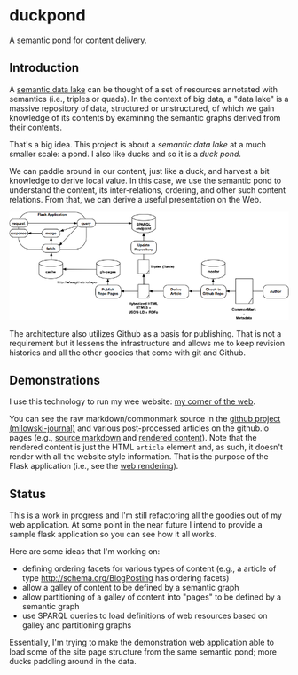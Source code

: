 # duckpond

A semantic pond for content delivery.

## Introduction

A [semantic data lake](http://cacm.acm.org/news/200095-the-data-lake-concept-is-maturing/fulltext) can be thought of a set of resources annotated with semantics (i.e., triples or quads).  In the context of big data, a "data lake" is a massive repository of data, structured or unstructured, of which we gain knowledge of its contents by examining the semantic graphs derived from their contents.

That's a big idea.  This project is about a *semantic data lake* at a much smaller scale: a pond. I also like ducks and so it is a *duck pond*.

We can paddle around in our content, just like a duck, and harvest a bit knowledge to derive local value.  In this case, we use the semantic pond to understand the content, its inter-relations, ordering, and other such content relations.  From that, we can derive a useful presentation on the Web.

![architectural overview of a semantic pond for content delivery](docs/architecture.png)

The architecture also utilizes Github as a basis for publishing.  That is not a requirement but it lessens the infrastructure and allows me to keep revision histories and all the other goodies that come with git and Github.

## Demonstrations

I use this technology to run my wee website: [my corner of the web](http://www.milowski.com/).

You can see the raw markdown/commonmark source in the [github project (milowski-journal)](https://github.com/alexmilowski/milowski-journal/tree/master/entries) and various post-processed articles on the github.io pages (e.g., [source markdown](https://github.com/alexmilowski/milowski-journal/blob/master/entries/2016-05-24/xmlprague-2014.md) and [rendered content](http://alexmilowski.github.io/milowski-journal/2016-05-24/xmlprague-2014.html)).  Note that the rendered content is just the HTML `article` element and, as such, it doesn't render with all the website style information.  That is the purpose of the Flask application (i.e., see the [web rendering](http://www.milowski.com/journal/entry/2016-05-24T13:25:00-08:00/)).

## Status

This is a work in progress and I'm still refactoring all the goodies out of my web application.  At some point in the near future I intend to provide a sample flask application so you can see how it all works.

Here are some ideas that I'm working on:

 * defining ordering facets for various types of content (e.g., a article of type http://schema.org/BlogPosting has ordering facets)
 * allow a galley of content to be defined by a semantic graph
 * allow partitioning of a galley of content into "pages" to be defined by a semantic graph
 * use SPARQL queries to load definitions of web resources based on galley and partitioning graphs

Essentially, I'm trying to make the demonstration web application able to load some of the site page structure from the same semantic pond; more ducks paddling around in the data.
